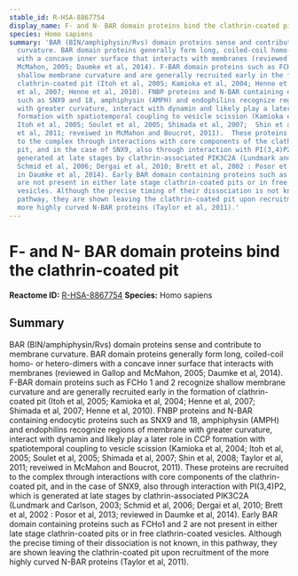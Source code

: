 ```yaml
---
stable_id: R-HSA-8867754
display_name: F- and N- BAR domain proteins bind the clathrin-coated pit
species: Homo sapiens
summary: 'BAR (BIN/amphiphysin/Rvs) domain proteins sense and contribute to membrane
  curvature. BAR domain proteins generally form long, coiled-coil homo- or hetero-dimers
  with a concave inner surface that interacts with membranes (reviewed in Gallop and
  McMahon, 2005; Daumke et al, 2014). F-BAR domain proteins such as FCHo 1 and 2 recognize
  shallow membrane curvature and are generally recruited early in the formation of
  clathrin-coated pit (Itoh et al, 2005; Kamioka et al, 2004; Henne et al, 2007; Shimada
  et al, 2007; Henne et al, 2010). FNBP proteins and N-BAR containing endocytic proteins
  such as SNX9 and 18, amphiphysin (AMPH) and endophilins recognize regions of membrane
  with greater curvature, interact with dynamin and likely play a later role in CCP
  formation with spatiotemporal coupling to vesicle scission (Kamioka et al, 2004;
  Itoh et al, 2005; Soulet et al, 2005; Shimada et al, 2007;  Shin et al, 2008; Taylor
  et al, 2011; reveiwed in McMahon and Boucrot, 2011).  These proteins are recruited
  to the complex through interactions with core components of the clathrin-coated
  pit, and in the case of SNX9, also through interaction with PI(3,4)P2, which is
  generated at late stages by clathrin-associated PIK3C2A (Lundmark and Carlson, 2003;
  Schmid et al, 2006; Dergai et al, 2010; Brett et al, 2002 : Posor et al, 2013; reviewed
  in Daumke et al, 2014). Early BAR domain containing proteins such as FCHo1 and 2
  are not present in either late stage clathrin-coated pits or in free clathrin-coated
  vesicles. Although the precise timing of their dissociation is not known, in this
  pathway, they are shown leaving the clathrin-coated pit upon recruitment of the
  more highly curved N-BAR proteins (Taylor et al, 2011).'
---
```


# F- and N- BAR domain proteins bind the clathrin-coated pit
**Reactome ID:** [R-HSA-8867754](https://reactome.org/content/detail/R-HSA-8867754)
**Species:** Homo sapiens

## Summary

BAR (BIN/amphiphysin/Rvs) domain proteins sense and contribute to membrane curvature. BAR domain proteins generally form long, coiled-coil homo- or hetero-dimers with a concave inner surface that interacts with membranes (reviewed in Gallop and McMahon, 2005; Daumke et al, 2014). F-BAR domain proteins such as FCHo 1 and 2 recognize shallow membrane curvature and are generally recruited early in the formation of clathrin-coated pit (Itoh et al, 2005; Kamioka et al, 2004; Henne et al, 2007; Shimada et al, 2007; Henne et al, 2010). FNBP proteins and N-BAR containing endocytic proteins such as SNX9 and 18, amphiphysin (AMPH) and endophilins recognize regions of membrane with greater curvature, interact with dynamin and likely play a later role in CCP formation with spatiotemporal coupling to vesicle scission (Kamioka et al, 2004; Itoh et al, 2005; Soulet et al, 2005; Shimada et al, 2007;  Shin et al, 2008; Taylor et al, 2011; reveiwed in McMahon and Boucrot, 2011).  These proteins are recruited to the complex through interactions with core components of the clathrin-coated pit, and in the case of SNX9, also through interaction with PI(3,4)P2, which is generated at late stages by clathrin-associated PIK3C2A (Lundmark and Carlson, 2003; Schmid et al, 2006; Dergai et al, 2010; Brett et al, 2002 : Posor et al, 2013; reviewed in Daumke et al, 2014). Early BAR domain containing proteins such as FCHo1 and 2 are not present in either late stage clathrin-coated pits or in free clathrin-coated vesicles. Although the precise timing of their dissociation is not known, in this pathway, they are shown leaving the clathrin-coated pit upon recruitment of the more highly curved N-BAR proteins (Taylor et al, 2011).
